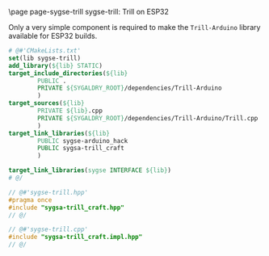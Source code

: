 \page page-sygse-trill sygse-trill: Trill on ESP32

Only a very simple component is required to make the `Trill-Arduino` library
available for ESP32 builds.

```cmake
# @#'CMakeLists.txt'
set(lib sygse-trill)
add_library(${lib} STATIC)
target_include_directories(${lib}
        PUBLIC .
        PRIVATE ${SYGALDRY_ROOT}/dependencies/Trill-Arduino
        )
target_sources(${lib}
        PRIVATE ${lib}.cpp
        PRIVATE ${SYGALDRY_ROOT}/dependencies/Trill-Arduino/Trill.cpp
        )
target_link_libraries(${lib}
        PUBLIC sygse-arduino_hack
        PUBLIC sygsa-trill_craft
        )

target_link_libraries(sygse INTERFACE ${lib})
# @/
```

```cpp
// @#'sygse-trill.hpp'
#pragma once
#include "sygsa-trill_craft.hpp"
// @/

// @#'sygse-trill.cpp'
#include "sygsa-trill_craft.impl.hpp"
// @/
```
